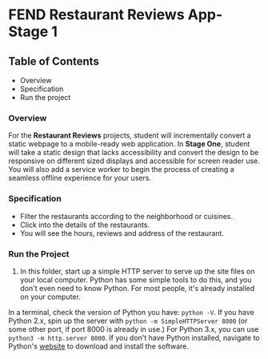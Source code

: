 # FEND Restaurant Reviews App-Stage 1

## Table of Contents
- Overview
- Specification
- Run the project

### Overview

For the **Restaurant Reviews** projects, student will incrementally convert a static webpage to a mobile-ready web application. In **Stage One**, student will take a static design that lacks accessibility and convert the design to be responsive on different sized displays and accessible for screen reader use. You will also add a service worker to begin the process of creating a seamless offline experience for your users.

### Specification

- Filter the restaurants according to the neighborhood or cuisines.
- Click into the details of the restaurants.
- You will see the hours, reviews and address of the restaurant.


### Run the Project

1. In this folder, start up a simple HTTP server to serve up the site files on your local computer. Python has some simple tools to do this, and you don't even need to know Python. For most people, it's already installed on your computer. 

In a terminal, check the version of Python you have: `python -V`. If you have Python 2.x, spin up the server with `python -m SimpleHTTPServer 8000` (or some other port, if port 8000 is already in use.) For Python 3.x, you can use `python3 -m http.server 8000`. If you don't have Python installed, navigate to Python's [website](https://www.python.org/) to download and install the software.





 




